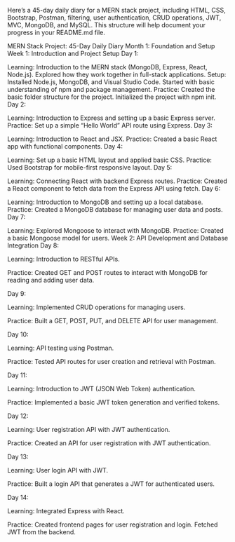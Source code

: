 
Here’s a 45-day daily diary for a MERN stack project, including HTML, CSS, Bootstrap, Postman, filtering, user authentication, CRUD operations, JWT, MVC, MongoDB, and MySQL. This structure will help document your progress in your README.md file.

MERN Stack Project: 45-Day Daily Diary
Month 1: Foundation and Setup
Week 1: Introduction and Project Setup
Day 1:

Learning: Introduction to the MERN stack (MongoDB, Express, React, Node.js). Explored how they work together in full-stack applications.
Setup: Installed Node.js, MongoDB, and Visual Studio Code. Started with basic understanding of npm and package management.
Practice: Created the basic folder structure for the project. Initialized the project with npm init.
Day 2:

Learning: Introduction to Express and setting up a basic Express server.
Practice: Set up a simple “Hello World” API route using Express.
Day 3:

Learning: Introduction to React and JSX.
Practice: Created a basic React app with functional components.
Day 4:

Learning: Set up a basic HTML layout and applied basic CSS.
Practice: Used Bootstrap for mobile-first responsive layout.
Day 5:

Learning: Connecting React with backend Express routes.
Practice: Created a React component to fetch data from the Express API using fetch.
Day 6:

Learning: Introduction to MongoDB and setting up a local database.
Practice: Created a MongoDB database for managing user data and posts.
Day 7:

Learning: Explored Mongoose to interact with MongoDB.
Practice: Created a basic Mongoose model for users.
Week 2: API Development and Database Integration
Day 8:

Learning: Introduction to RESTful APIs.


Practice: Created GET and POST routes to interact with MongoDB for reading and adding user data.


Day 9:

Learning: Implemented CRUD operations for managing users.


Practice: Built a GET, POST, PUT, and DELETE API for user management.


Day 10:


Learning: API testing using Postman.


Practice: Tested API routes for user creation and retrieval with Postman.


Day 11:

Learning: Introduction to JWT (JSON Web Token) authentication.


Practice: Implemented a basic JWT token generation and verified tokens.


Day 12:

Learning: User registration API with JWT authentication.


Practice: Created an API for user registration with JWT authentication.


Day 13:

Learning: User login API with JWT.


Practice: Built a login API that generates a JWT for authenticated users.


Day 14:

Learning: Integrated Express with React.


Practice: Created frontend pages for user registration and login. Fetched JWT from the backend.
